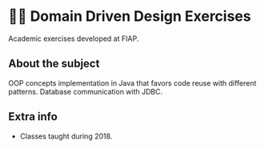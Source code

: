 # :teacher: Domain Driven Design Exercises

Academic exercises developed at FIAP.

## About the subject

OOP concepts implementation in Java that favors code reuse with different patterns. Database communication with JDBC.

## Extra info

- Classes taught during 2018.
